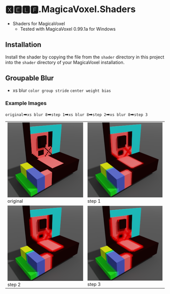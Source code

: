# 🆇🅴🅻🅵.MagicaVoxel.Shaders
* Shaders for MagicaVoxel
  * Tested with MagicaVoxel 0.99.1a for Windows

## Installation

Install the shader by copying the file from the `shader` directory in this project into the `shader` directory of your MagicaVoxel installation.

## Groupable Blur

* xs blur `color group stride` `center weight bias`

### Example Images

`original`➡`xs blur 8`➡`step 1`➡`xs blur 8`➡`step 2`➡`xs blur 8`➡`step 3`

|||
|---|---|
|![step 0](image/xs%20blur%208%20step%200.png)<br>original|![step 1](image/xs%20blur%208%20step%201.png)<br>step 1
|![step 2](image/xs%20blur%208%20step%202.png)<br>step 2|![step 3](image/xs%20blur%208%20step%203.png)<br>step 3|
